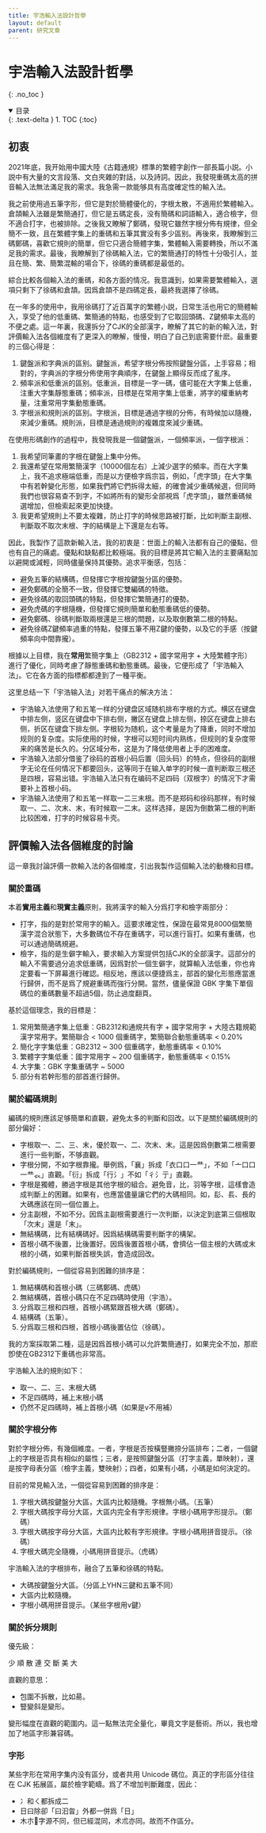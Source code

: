 ```yaml
---
title: 宇浩輸入法設計哲學
layout: default
parent: 研究文章
---
```


<!-- omit in toc -->
# 宇浩輸入法設計哲學
{: .no_toc }

<details open markdown="block">
  <summary>
    目录
  </summary>
  {: .text-delta }
1. TOC
{:toc}
</details>

## 初衷

2021年底，我开始用中國大陸《古籍通規》標準的繁體字創作一部長篇小説。小説中有大量的文言段落、文白夾雜的對話，以及詩詞。因此，我發現重碼太高的拼音輸入法無法滿足我的需求。我急需一款能够具有高度確定性的輸入法。

我之前使用過五筆字形，但它是對於簡體優化的，字根太散，不適用於繁體輸入。倉頡輸入法雖是繁簡通打，但它是五碼定長，没有簡碼和詞語輸入，適合檢字，但不適合打字，也被排除。之後我又瞭解了鄭碼，發現它雖然字根分佈有規律，但全簡不一致，且在繁體字集上的重碼和五筆其實没有多少區别。再後來，我瞭解到三碼鄭碼，喜歡它規則的簡單，但它只適合簡體字集，繁體輸入需要轉換，所以不滿足我的需求。最後，我瞭解到了徐碼輸入法，它的繁簡通打的特性十分吸引人，並且在簡、繁、簡繁混輸的場合下，徐碼的重碼都是最低的。

綜合比較各個輸入法的重碼，和各方面的情况。我意識到，如果需要繁體輸入，選項只剩下了徐碼和倉頡。因爲倉頡不是四碼定長，最終我選擇了徐碼。

在一年多的使用中，我用徐碼打了近百萬字的繁體小説，日常生活也用它的簡體輸入，享受了他的低重碼、繁簡通的特點，也感受到了它取回頭碼、Z鍵頻率太高的不便之處。這一年裏，我還拆分了CJK的全部漢字，瞭解了其它的新的輸入法，對評價輸入法各個維度有了更深入的瞭解，慢慢，明白了自己到底需要什麽。最重要的三個心得是：

1. 鍵盤派和字典派的區别。鍵盤派，希望字根分佈按照鍵盤分區，上手容易；相對的，字典派的字根分佈使用字典順序，在鍵盤上顯得反而成了亂序。
1. 頻率派和低重派的區别。低重派，目標是一字一碼，儘可能在大字集上低重，注重大字集靜態重碼；頻率派，目標是在常用字集上低重，將字的權重納考量，注重常用字集動態重碼。
1. 字根派和規則派的區别。字根派，目標是通過字根的分佈，有時候加以隨機，來減少重碼。規則派，目標是通過規則的複雜度來減少重碼。

在使用形碼創作的過程中，我發現我是一個鍵盤派，一個頻率派，一個字根派：

1. 我希望同筆畫的字根在鍵盤上集中分佈。
1. 我還希望在常用繁簡漢字（10000個左右）上減少選字的頻率。而在大字集上，我不追求極端低重，而是以方便檢字爲宗旨，例如，「虎字頭」在大字集中有若幹變化形態，如果我們將它們拆得太細，的確會減少重碼候選，但同時我們也很容易查不到字，不如將所有的變形全部視爲「虎字頭」，雖然重碼候選增加，但檢索起來更加快捷。
1. 我更希望規則上不要太複雜，防止打字的時候思路被打斷，比如判斷主副根、判斷取不取次末根、字的結構是上下還是左右等。

因此，我製作了這款新輸入法，我的初衷是：世面上的輸入法都有自己的優點，但也有自己的痛處。優點和缺點都比較極端。我的目標是將其它輸入法的主要痛點加以避開或減輕，同時儘量保持其優勢。追求平衡感，包括：

- 避免五筆的結構碼，但發揮它字根按鍵盤分區的優勢。
- 避免鄭碼的全簡不一致，但發揮它雙編碼的特徵。
- 避免徐碼的取回頭碼的特點，但發揮它繁簡通打的優勢。
- 避免虎碼的字根隨機，但發揮它規則簡單和動態重碼低的優勢。
- 避免鄭碼、徐碼判斷取兩根還是三根的問題，以及取倒數第二根的特點。
- 避免徐碼Z鍵頻率過重的特點，發揮五筆不用Z鍵的優勢，以及它的手感（按鍵頻率向中間靠攏）。

根據以上目標，我在**常用**繁簡字集上（GB2312 + 國字常用字 + 大陸繁體字形）進行了優化，同時考慮了靜態重碼和動態重碼。最後，它便形成了「宇浩輸入法」。它在各方面的指標都都達到了一種平衡。

这里总结一下「宇浩输入法」对若干痛点的解决方法：

- 宇浩输入法使用了和五笔一样的分键盘区域随机排布字根的方式。横区在键盘中排左侧，竖区在键盘中下排右侧，撇区在键盘上排左侧，捺区在键盘上排右侧，折区在键盘下排左侧。字根较为随机，这个考量是为了降重，同时不增加规则的复杂度。实际使用的时候，字根可以短时间内熟练，但规则的复杂度带来的痛苦是长久的。分区域分布，这是为了降低使用者上手的困难度。
- 宇浩输入法部分借鉴了徐码的首根小码后置（回头码）的特点，但徐码的副根字无论在任何情况下都要回头，这等同于在输入单字的时候一直判断取三根还是四根，容易出错。宇浩输入法只有在编码不足四码（双根字）的情况下才需要补上首根小码。
- 宇浩输入法使用了和五笔一样取一二三末根。而不是郑码和徐码那样，有时候取一、二、次末、末，有时候取一二末。这样选择，是因为倒数第二根的判断比较困难，打字的时候容易卡壳。

## 評價輸入法各個維度的討論

這一章我討論評價一款輸入法的各個維度，引出我製作這個輸入法的動機和目標。

### 關於重碼

本着**實用主義**和**現實主義**原則，我將漢字的輸入分爲打字和檢字兩部分：

- 打字，指的是對於常用字的輸入。這要求確定性，保證在最常見8000個繁簡漢字混合狀態下，大多數碼位不存在重碼字，可以進行盲打。如果有重碼，也可以通過簡碼規避。
- 檢字，指的是生僻字輸入，要求輸入方案提供包括CJK的全部漢字。這部分的輸入不需要過分追求低重碼，因爲對於一個生僻字，就算輸入法低重，你也肯定要看一下屏幕進行確認。相反地，應該以便捷爲主，部首的變化形態應當進行歸併，而不是爲了規避重碼而強行分開。當然，儘量保證 GBK 字集下單個碼位的重碼數量不超過5個，防止過度翻頁。

基於這個理念，我的目標是：

1. 常用繁簡通字集上低重：GB2312和通規共有字 + 國字常用字 + 大陸古籍規範漢字常用字。繁簡聯合 < 1000 個重碼字，繁簡聯合動態重碼率 < 0.20%
2. 簡化字字集低重：GB2312 ~ 300 個重碼字，動態重碼率 < 0.10%
3. 繁體字字集低重：國字常用字 ~ 200 個重碼字，動態重碼率 < 0.15%
4. 大字集：GBK 字集重碼字 ~ 5000
5. 部分有若幹形態的部首進行歸併。

### 關於編碼規則

編碼的規則應該足够簡單和直觀，避免太多的判斷和回改。以下是關於編碼規則的部分偏好：

- 字根取一、二、三、末，優於取一、二、次末、末。這是因爲倒數第二根需要進行一些判斷，不够直觀。
- 字根分開，不如字根靠攏。舉例爲，「襄」拆成「衣口口一龷」，不如「亠口口一龷𧘇」直觀。「衍」拆成「行氵」不如「彳氵亍」直觀。
- 字根是獨體，勝過字根是其他字根的組合。避免音，比，羽等字根，這樣會造成判斷上的困難。如果有，也應當儘量讓它們的大碼相同。如，髟、镸、長的大碼應該在同一個位置上。
- 分主副根，不如不分。因爲主副根需要進行一次判斷，以決定到底第三個根取「次末」還是「末」。
- 無結構碼，比有結構碼好。因爲結構碼需要判斷字的構架。
- 首根小碼不後置，比後置好。因爲後置首根小碼，會擠佔一個主根的大碼或末根的小碼，如果判斷首根失誤，會造成回改。

對於編碼規則，一個從容易到困難的排序是：

1. 無結構碼和首根小碼（三碼鄭碼、虎碼）
1. 無結構碼，首根小碼只在不足四碼時使用（宇浩）。
1. 分爲取三根和四根，首根小碼緊跟首根大碼（鄭碼）。
1. 結構碼（五筆）。
1. 分爲取三根和四根，首根小碼後置佔位（徐碼）。

我的方案採取第二種，這是因爲首根小碼可以允許繁簡通打，如果完全不加，那麽卽使在GB2312下重碼也非常高。

宇浩輸入法的規則如下：

- 取一、二、三、末根大碼
- 不足四碼時，補上末根小碼
- 仍然不足四碼時，補上首根小碼（如果是v不用補）

### 關於字根分佈

對於字根分佈，有幾個維度。一者，字根是否按橫豎撇捺分區排布；二者，一個鍵上的字根是否具有相似的屬性；三者，是按照鍵盤分區（打字主義，單映射），還是按字母表分區（檢字主義，雙映射）；四者，如果有小碼，小碼是如何決定的。

目前的常見輸入法，一個從容易到困難的排序是：

1. 字根大碼按鍵盤分大區，大區内比較隨機。字根無小碼。（五筆）
2. 字根大碼按字母分大區，大區内完全有字形規律。字根小碼用字形提示。（鄭碼）
3. 字根大碼按字母分大區，大區内比較有字形規律。字根小碼用拼音提示。（徐碼）
4. 字根大碼完全隨機，小碼用拼音提示。（虎碼）

宇浩輸入法的字根排布，融合了五筆和徐碼的特點。

- 大碼按鍵盤分大區。（分區上YHN三鍵和五筆不同）
- 大區内比較隨機。
- 字根小碼用拼音提示。（某些字根用v鍵）

### 關於拆分規則

優先級：

少 順 散 連 交 斷 美 大

直觀的意思：

- 包圍不拆散，比如昜。
- 豎變斜是變形。

變形幅度在直觀的範圍内。這一點無法完全量化，畢竟文字是藝術。所以，我也增加了地區字形兼容碼。

### 字形

某些字形在常用字集内没有區分，或者共用 Unicode 碼位。真正的字形區分往往在 CJK 拓展區，屬於檢字範疇。爲了不增加判斷難度，因此：

- 冫和ㄑ都拆成二
- 日曰除卻「曰汩㫚」外都一併爲「日」
- 木朩𣎳字源不同，但已經混同，术朮亦同。故而不作區分。

